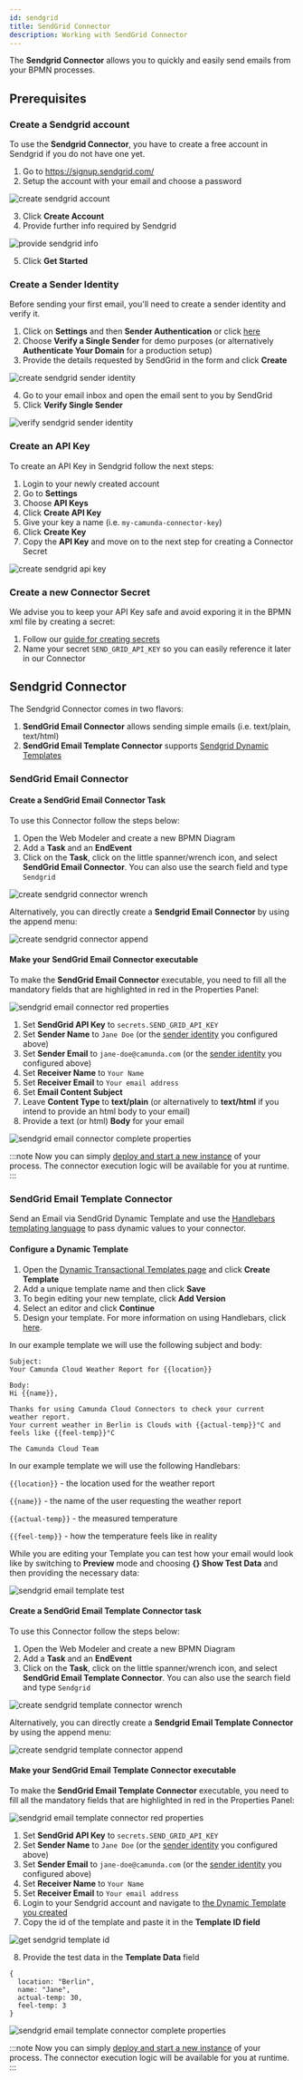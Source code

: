 ```yaml
---
id: sendgrid
title: SendGrid Connector
description: Working with SendGrid Connector
---
```


The **Sendgrid Connector** allows you to quickly and easily send emails from your BPMN processes.

## Prerequisites
### Create a Sendgrid account

To use the **Sendgrid Connector**, you have to create a free account in Sendgrid if you do not have one yet.

1. Go to https://signup.sendgrid.com/
2. Setup the account with your email and choose a password

![create sendgrid account](../img/connectors-sendgrid-create-account.png)

3. Click **Create Account**
4. Provide further info required by Sendgrid

![provide sendgrid info](../img/connectors-sendgrid-create-account-info.png)

5. Click **Get Started**

### Create a Sender Identity

Before sending your first email, you'll need to create a sender identity and verify it.

1. Click on **Settings** and then **Sender Authentication** or click [here](https://app.sendgrid.com/settings/sender_auth)
2. Choose **Verify a Single Sender** for demo purposes (or alternatively **Authenticate Your Domain** for a production setup)
3. Provide the details requested by SendGrid in the form and click **Create**

![create sendgrid sender identity](../img/connectors-sendgrid-create-single-sender.png)

4. Go to your email inbox and open the email sent to you by SendGrid
5. Click **Verify Single Sender**

![verify sendgrid sender identity](../img/connectors-sendgrid-verify-single-sender.png)


### Create an API Key

To create an API Key in Sendgrid follow the next steps:

1. Login to your newly created account
2. Go to **Settings**
3. Choose **API Keys**
4. Click **Create API Key**
5. Give your key a name (i.e. `my-camunda-connector-key`)
6. Click **Create Key**
7. Copy the **API Key** and move on to the next step for creating a Connector Secret

![create sendgrid api key](../img/connectors-sendgrid-create-api-key.png)

### Create a new Connector Secret

We advise you to keep your API Key safe and avoid exporing it in the BPMN xml file by creating a secret:

1. Follow our [guide for creating secrets](../../../../console/manage-clusters/manage-secrets.md)
2. Name your secret `SEND_GRID_API_KEY` so you can easily reference it later in our Connector

## Sendgrid Connector

The Sendgrid Connector comes in two flavors:

1. **SendGrid Email Connector** allows sending simple emails (i.e. text/plain, text/html)
2. **SendGrid Email Template Connector** supports [Sendgrid Dynamic Templates](https://sendgrid.com/solutions/email-api/dynamic-email-templates/)

### SendGrid Email Connector

#### Create a SendGrid Email Connector Task
To use this Connector follow the steps below:

1. Open the Web Modeler and create a new BPMN Diagram
2. Add a **Task** and an **EndEvent**
3. Click on the **Task**, click on the little spanner/wrench icon, and select **SendGrid Email Connector**. You can also use the search field and type `Sendgrid`

![create sendgrid connector wrench](../img/connectors-sendgrid-create-task-wrench.png)

Alternatively, you can directly create a **Sendgrid Email Connector** by using the append menu:

![create sendgrid connector append](../img/connectors-sendgrid-create-task-append.png)

#### Make your SendGrid Email Connector executable

To make the **SendGrid Email Connector** executable, you need to fill all the mandatory fields that are highlighted in red in the Properties Panel:

![sendgrid email connector red properties](../img/connectors-sendgrid-email-red-properties.png)

1. Set **SendGrid API Key** to `secrets.SEND_GRID_API_KEY`
2. Set **Sender Name** to `Jane Doe` (or the [sender identity](#create-a-sender-identity) you configured above)
3. Set **Sender Email** to `jane-doe@camunda.com` (or the [sender identity](#create-a-sender-identity) you configured above)
4. Set **Receiver Name** to `Your Name`
5. Set **Receiver Email** to `Your email address`
6. Set **Email Content Subject**
7. Leave **Content Type** to **text/plain** (or alternatively to **text/html** if you intend to provide an html body to your email)
8. Provide a text (or html) **Body** for your email

![sendgrid email connector complete properties](../img/connectors-sendgrid-email-complete-properties.png)

:::note
Now you can simply [deploy and start a new instance](../../save-and-deploy.md) of your process.
The connector execution logic will be available for you at runtime.
:::

### SendGrid Email Template Connector
Send an Email via SendGrid Dynamic Template and use the [Handlebars templating language](https://handlebarsjs.com/) to pass dynamic values to your connector.

#### Configure a Dynamic Template

1. Open the [Dynamic Transactional Templates page](https://sendgrid.com/dynamic_templates) and click **Create Template**
2. Add a unique template name and then click **Save**
3. To begin editing your new template, click **Add Version**
4. Select an editor and click **Continue**
5. Design your template. For more information on using Handlebars, click [here](https://docs.sendgrid.com/for-developers/sending-email/using-handlebars).

In our example template we will use the following subject and body:

```text
Subject:
Your Camunda Cloud Weather Report for {{location}}
```
```text
Body:
Hi {{name}},

Thanks for using Camunda Cloud Connectors to check your current weather report.
Your current weather in Berlin is Clouds with {{actual-temp}}°C and feels like {{feel-temp}}°C

The Camunda Cloud Team
```

In our example template we will use the following Handlebars:

`{{location}}` - the location used for the weather report

`{{name}}` - the name of the user requesting the weather report

`{{actual-temp}}` - the measured temperature

`{{feel-temp}}` - how the temperature feels like in reality

While you are editing your Template you can test how your email would look like by switching to **Preview** mode and choosing **{} Show Test Data** and then providing the necessary data:

![sendgrid email template test](../img/connectors-sendgrid-email-template-test-data.png)


#### Create a SendGrid Email Template Connector task

To use this Connector follow the steps below:

1. Open the Web Modeler and create a new BPMN Diagram
2. Add a **Task** and an **EndEvent**
3. Click on the **Task**, click on the little spanner/wrench icon, and select **SendGrid Email Template Connector**. You can also use the search field and type `Sendgrid`

![create sendgrid template connector wrench](../img/connectors-sendgrid-create-task-wrench-template.png)

Alternatively, you can directly create a **Sendgrid Email Template Connector** by using the append menu:

![create sendgrid template connector append](../img/connectors-sendgrid-create-task-append.png)

#### Make your SendGrid Email Template Connector executable

To make the **SendGrid Email Template Connector** executable, you need to fill all the mandatory fields that are highlighted in red in the Properties Panel:

![sendgrid email template connector red properties](../img/connectors-sendgrid-email-template-red-properties.png)


1. Set **SendGrid API Key** to `secrets.SEND_GRID_API_KEY`
2. Set **Sender Name** to `Jane Doe` (or the [sender identity](#create-a-sender-identity) you configured above)
3. Set **Sender Email** to `jane-doe@camunda.com` (or the [sender identity](#create-a-sender-identity) you configured above)
4. Set **Receiver Name** to `Your Name`
5. Set **Receiver Email** to `Your email address`
6. Login to your Sendgrid account and navigate to [the Dynamic Template you created](#configure-a-dynamic-template)
7. Copy the id of the template and paste it in the **Template ID field**

![get sendgrid template id](../img/connectors-sendgrid-email-template-id.png)

8. Provide the test data in the **Template Data** field

```text
{
  location: "Berlin",
  name: "Jane",
  actual-temp: 30,
  feel-temp: 3
}
```


![sendgrid email template connector complete properties](../img/connectors-sendgrid-email-template-complete-properties.png)


:::note
Now you can simply [deploy and start a new instance](../../save-and-deploy.md) of your process.
The connector execution logic will be available for you at runtime.
:::






